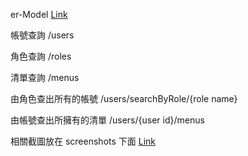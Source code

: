 er-Model [Link](https://github.com/hcc444/usermanagement/blob/master/er-model.jpg)

帳號查詢
/users

角色查詢
/roles

清單查詢
/menus

由角色查出所有的帳號
/users/searchByRole/{role name}

由帳號查出所擁有的清單
/users/{user id}/menus

相關截圖放在 screenshots 下面 [Link](https://github.com/hcc444/usermanagement/tree/master/screenshots)
